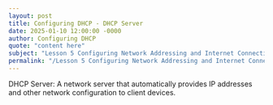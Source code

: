 ```yaml
---
layout: post
title: Configuring DHCP - DHCP Server
date: 2025-01-10 12:00:00 -0000
author: Configuring DHCP
quote: "content here"
subject: "Lesson 5 Configuring Network Addressing and Internet Connections"
permalink: "/Lesson 5 Configuring Network Addressing and Internet Connections/Configuring DHCP/Configuring DHCP - DHCP Server"
---
```


DHCP Server: A network server that automatically provides IP addresses and other network configuration to client devices.
